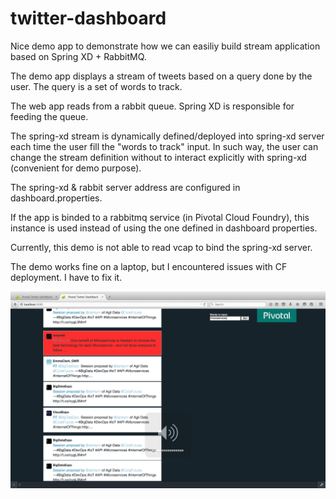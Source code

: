 # twitter-dashboard

Nice demo app to demonstrate how we can easiliy build stream application based on Spring XD + RabbitMQ.

The demo app displays a stream of tweets based on a query done by the user. The query is a set of words to track. 

The web app reads from a rabbit queue. Spring XD is responsible for feeding the queue.

The spring-xd stream is dynamically defined/deployed into spring-xd server each time the user fill the "words to track" input. In such way, the user can change the stream definition without to interact explicitly with spring-xd (convenient for demo purpose). 

The spring-xd & rabbit server address are configured in dashboard.properties.

If the app is binded to a rabbitmq service (in Pivotal Cloud Foundry), this instance is used instead of using the one defined in dashboard properties.

Currently, this demo is not able to read vcap to bind the spring-xd server.

The demo works fine on a laptop, but I encountered issues with CF deployment. I have to fix it.

 ![Twitter DashBoard](https://raw.githubusercontent.com/ebornier-pivotal/twitter-dashboard/master/twitter-dashboard.png)
